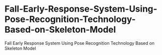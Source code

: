# Fall-Early-Response-System-Using-Pose-Recognition-Technology-Based-on-Skeleton-Model
Fall Early Response System Using Pose Recognition Technology Based on Skeleton Model
